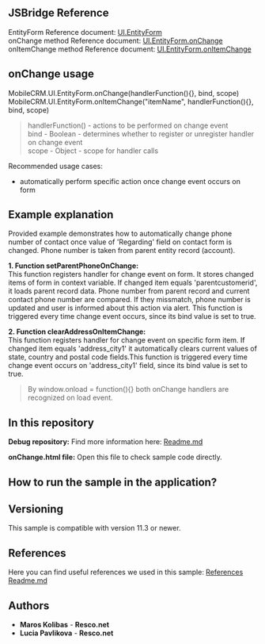 ## JSBridge Reference

EntityForm Reference document: [UI.EntityForm](https://www.resco.net/javascript-bridge-reference/#MobileCRM_UI_EntityForm)
<br />onChange method Reference document: [UI.EntityForm.onChange](https://www.resco.net/javascript-bridge-reference/#MobileCRM_UI_EntityForm_onChange)
<br />onItemChange method Reference document: [UI.EntityForm.onItemChange](https://www.resco.net/javascript-bridge-reference/#MobileCRM_UI_EntityForm_onItemChange)

## onChange usage

MobileCRM.UI.EntityForm.onChange(handlerFunction(){}, bind, scope)
MobileCRM.UI.EntityForm.onItemChange("itemName", handlerFunction(){}, bind, scope)

> handlerFunction() - actions to be performed on change event
<br /> bind - Boolean - determines whether to register or unregister handler on change event
<br />scope - Object - scope for handler calls

Recommended usage cases:
- automatically perform specific action once change event occurs on form

## Example explanation

Provided example demonstrates how to automatically change phone number of contact once value of 'Regarding' field on contact form is changed. Phone number is taken from parent entity record (account).

**1.	Function setParentPhoneOnChange:**
	<br />This function registers handler for change event on form. It stores changed items of form in context variable. If changed item equals 'parentcustomerid', it loads parent record data. Phone number from parent record and current contact phone number are compared. If they missmatch, phone number is updated and user is informed about this action via alert. This function is triggered every time change event occurs, since its bind value is set to true.

**2.	Function clearAddressOnItemChange:**
	<br />This function registers handler for change event on specific form item. If changed item equals 'address_city1' it automatically clears current values of state, country and postal code fields.This function is triggered every time change event occurs on 'address_city1' field, since its bind value is set to true.
	
> By window.onload = function(){} both onChange handlers are recognized on load event.

## In this repository
    
**Debug repository:**
Find more information here: [Readme.md]()

**onChange.html file:**
Open this file to check sample code directly.

## How to run the sample in the application?


## Versioning

This sample is compatible with version 11.3 or newer.

## References

Here you can find useful references we used in this sample: [References Readme.md](https://github.com/Resconet/JSBridge/blob/master/README.md) 

## Authors

* **Maros Kolibas** - **Resco.net**
* **Lucia Pavlikova** - **Resco.net**
